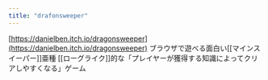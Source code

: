 ```yaml
---
title: "drafonsweeper"
---
```


[https://danielben.itch.io/dragonsweeper](https://danielben.itch.io/dragonsweeper)
ブラウザで遊べる面白い[[マインスイーパー]]亜種
[[ローグライク]]的な「プレイヤーが獲得する知識によってクリアしやすくなる」ゲーム




